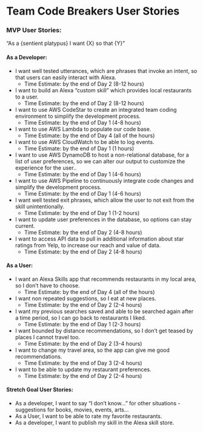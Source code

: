 # Team Code Breakers User Stories

### MVP User Stories:

“As a {sentient platypus} I want {X} so that {Y}”

#### As a Developer:
* I want well tested utterances, which are phrases that invoke an intent, so that users can easily interact with Alexa.
  * Time Estimate: by the end of Day 2 (8-12 hours)
* I want to build an Alexa “custom skill” which provides local restaurants to a user.
  * Time Estimate: by the end of Day 2 (8-12 hours)
* I want to use AWS CodeStar to create an integrated team coding environment to simplify the development process.
  * Time Estimate: by the end of Day 1 (4-8 hours)
* I want to use AWS Lambda to populate our code base.
  * Time Estimate: by the end of Day 4 (all of the hours)
* I want to use AWS CloudWatch to be able to log events.
  * Time Estimate: by the end of Day 1 (1 hours)
* I want to use AWS DynamoDB to host a non-relational database, for a list of user preferences, so we can alter our output to customize the experience for the user..
  * Time Estimate: by the end of Day 1 (4-6 hours)
* I want to use AWS Pipeline to continuously integrate code changes and simplify the development process.
  * Time Estimate: by the end of Day 1 (4-6 hours)
* I want well tested exit phrases, which allow the user to not exit from the skill unintentionally.
  * Time Estimate: by the end of Day 1 (1-2 hours)
* I want to update user preferences in the database, so options can stay current.
  * Time Estimate: by the end of Day 2 (4-8 hours)
* I want to access API data to pull in additional information about star ratings from Yelp, to increase our reach and value of data.
  * Time Estimate: by the end of Day 2 (4-8 hours)

#### As a User:
* I want an Alexa Skills app that recommends restaurants in my local area, so I don’t have to choose.
  * Time Estimate: by the end of Day 4 (all of the hours)
* I want non repeated suggestions, so I eat at new places.
  * Time Estimate: by the end of Day 2 (2-4 hours)
* I want my previous searches saved and able to be searched again after a time period, so I can go back to restaurants I liked.
  * Time Estimate: by the end of Day 1 (2-3 hours)
* I want bounded by distance recommendations, so I don’t get teased by places I cannot travel too.
  * Time Estimate: by the end of Day 2 (3-4 hours)
* I want to change my travel area, so the app can give me good recommendations.
  * Time Estimate: by the end of Day 3 (2-4 hours)
* I want to be able to update my restaurant preferences. 
  * Time Estimate: by the end of Day 2 (2-4 hours)


#### Stretch Goal User Stories:
* As a developer, I want to say “I don’t know…” for other situations - suggestions for books, movies, events, arts...
* As a User, I want to be able to rate my favorite restaurants.
* As a developer, I want to publish my skill in the Alexa skill store.

